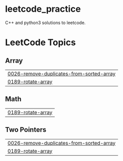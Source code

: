 # leetcode_practice
C++ and python3 solutions to leetcode.

<!---LeetCode Topics Start-->
# LeetCode Topics
## Array
|  |
| ------- |
| [0026-remove-duplicates-from-sorted-array](https://github.com/vibhorbhatt777/leetcode_practice/tree/master/0026-remove-duplicates-from-sorted-array) |
| [0189-rotate-array](https://github.com/vibhorbhatt777/leetcode_practice/tree/master/0189-rotate-array) |
## Math
|  |
| ------- |
| [0189-rotate-array](https://github.com/vibhorbhatt777/leetcode_practice/tree/master/0189-rotate-array) |
## Two Pointers
|  |
| ------- |
| [0026-remove-duplicates-from-sorted-array](https://github.com/vibhorbhatt777/leetcode_practice/tree/master/0026-remove-duplicates-from-sorted-array) |
| [0189-rotate-array](https://github.com/vibhorbhatt777/leetcode_practice/tree/master/0189-rotate-array) |
<!---LeetCode Topics End-->